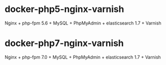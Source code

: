 # docker-php5-nginx-varnish

Nginx + php-fpm 5.6 + MySQL + PhpMyAdmin + elasticsearch 1.7 + Varnish


# docker-php7-nginx-varnish

Nginx + php-fpm 7.0 + MySQL + PhpMyAdmin + elasticsearch 1.7 + Varnish
